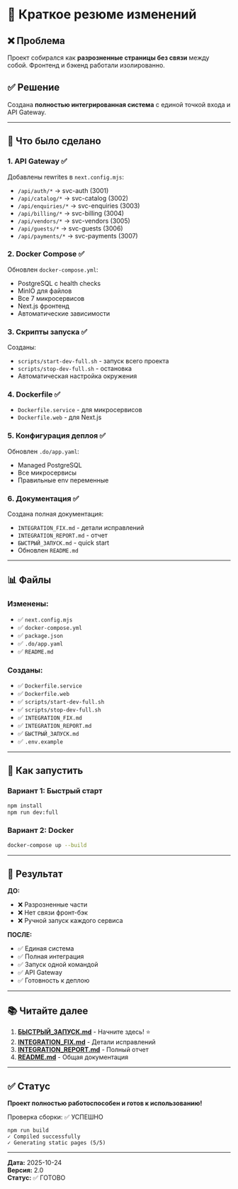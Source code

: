 # 📝 Краткое резюме изменений

## ❌ Проблема
Проект собирался как **разрозненные страницы без связи** между собой. Фронтенд и бэкенд работали изолированно.

## ✅ Решение
Создана **полностью интегрированная система** с единой точкой входа и API Gateway.

---

## 🔧 Что было сделано

### 1. **API Gateway** ✅
Добавлены rewrites в `next.config.mjs`:
- `/api/auth/*` → svc-auth (3001)
- `/api/catalog/*` → svc-catalog (3002)
- `/api/enquiries/*` → svc-enquiries (3003)
- `/api/billing/*` → svc-billing (3004)
- `/api/vendors/*` → svc-vendors (3005)
- `/api/guests/*` → svc-guests (3006)
- `/api/payments/*` → svc-payments (3007)

### 2. **Docker Compose** ✅
Обновлен `docker-compose.yml`:
- PostgreSQL с health checks
- MinIO для файлов
- Все 7 микросервисов
- Next.js фронтенд
- Автоматические зависимости

### 3. **Скрипты запуска** ✅
Созданы:
- `scripts/start-dev-full.sh` - запуск всего проекта
- `scripts/stop-dev-full.sh` - остановка
- Автоматическая настройка окружения

### 4. **Dockerfile** ✅
- `Dockerfile.service` - для микросервисов
- `Dockerfile.web` - для Next.js

### 5. **Конфигурация деплоя** ✅
Обновлен `.do/app.yaml`:
- Managed PostgreSQL
- Все микросервисы
- Правильные env переменные

### 6. **Документация** ✅
Создана полная документация:
- `INTEGRATION_FIX.md` - детали исправлений
- `INTEGRATION_REPORT.md` - отчет
- `БЫСТРЫЙ_ЗАПУСК.md` - quick start
- Обновлен `README.md`

---

## 📊 Файлы

### Изменены:
- ✅ `next.config.mjs`
- ✅ `docker-compose.yml`
- ✅ `package.json`
- ✅ `.do/app.yaml`
- ✅ `README.md`

### Созданы:
- ✅ `Dockerfile.service`
- ✅ `Dockerfile.web`
- ✅ `scripts/start-dev-full.sh`
- ✅ `scripts/stop-dev-full.sh`
- ✅ `INTEGRATION_FIX.md`
- ✅ `INTEGRATION_REPORT.md`
- ✅ `БЫСТРЫЙ_ЗАПУСК.md`
- ✅ `.env.example`

---

## 🚀 Как запустить

### Вариант 1: Быстрый старт
```bash
npm install
npm run dev:full
```

### Вариант 2: Docker
```bash
docker-compose up --build
```

---

## 🎯 Результат

**ДО:**
- ❌ Разрозненные части
- ❌ Нет связи фронт-бэк
- ❌ Ручной запуск каждого сервиса

**ПОСЛЕ:**
- ✅ Единая система
- ✅ Полная интеграция
- ✅ Запуск одной командой
- ✅ API Gateway
- ✅ Готовность к деплою

---

## 📚 Читайте далее

1. **[БЫСТРЫЙ_ЗАПУСК.md](./БЫСТРЫЙ_ЗАПУСК.md)** - Начните здесь! ⭐
2. **[INTEGRATION_FIX.md](./INTEGRATION_FIX.md)** - Детали исправлений
3. **[INTEGRATION_REPORT.md](./INTEGRATION_REPORT.md)** - Полный отчет
4. **[README.md](./README.md)** - Общая документация

---

## ✅ Статус

**Проект полностью работоспособен и готов к использованию!**

Проверка сборки: ✅ УСПЕШНО
```
npm run build
✓ Compiled successfully
✓ Generating static pages (5/5)
```

---

**Дата:** 2025-10-24  
**Версия:** 2.0  
**Статус:** ✅ ГОТОВО
